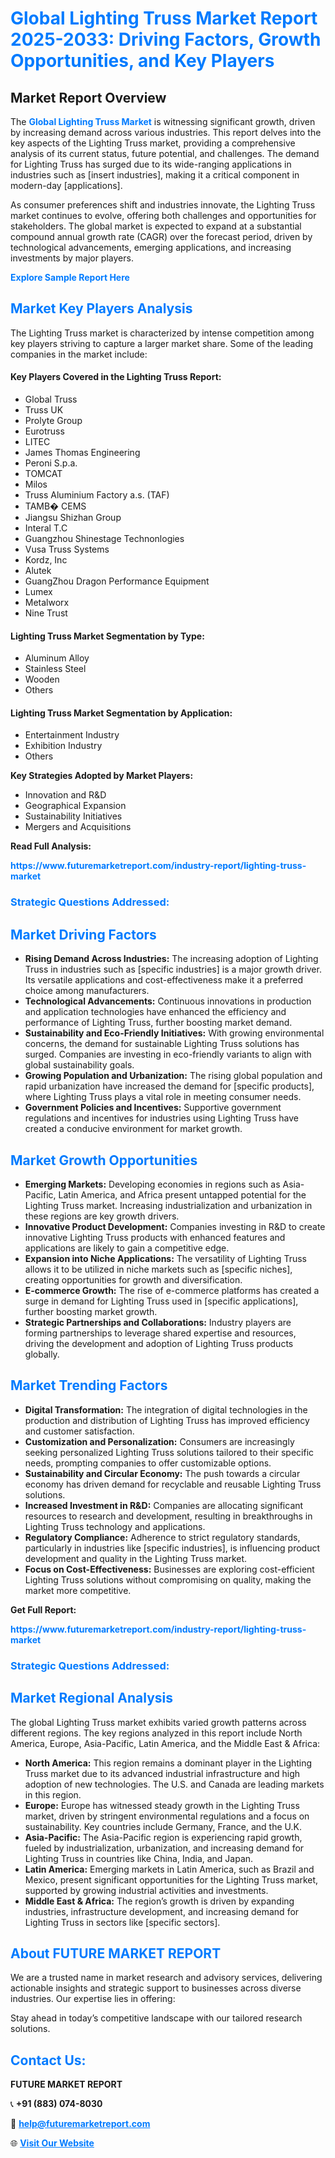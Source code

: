 <h1 style="color: #007BFF;">Global Lighting Truss Market Report 2025-2033: Driving Factors, Growth Opportunities, and Key Players</h1>

<section id="overview">
<h2>Market Report Overview</h2>
<p>The <a href="https://www.futuremarketreport.com/industry-report/lighting-truss-market" style="color: #007BFF; text-decoration: none;"><strong>Global Lighting Truss Market</strong></a> is witnessing significant growth, driven by increasing demand across various industries. This report delves into the key aspects of the Lighting Truss market, providing a comprehensive analysis of its current status, future potential, and challenges. The demand for Lighting Truss has surged due to its wide-ranging applications in industries such as [insert industries], making it a critical component in modern-day [applications].</p>
<p>As consumer preferences shift and industries innovate, the Lighting Truss market continues to evolve, offering both challenges and opportunities for stakeholders. The global market is expected to expand at a substantial compound annual growth rate (CAGR) over the forecast period, driven by technological advancements, emerging applications, and increasing investments by major players.</p>
</section>

<section id="overview">
<p><a href="https://www.futuremarketreport.com/request-sample/reportId=114221" style="color: #007BFF; text-decoration: none;"><strong>Explore Sample Report Here</strong></a></p>
</section>

<section id="key-players">
<h2 style="color: #007BFF;">Market Key Players Analysis</h2>
<p>The Lighting Truss market is characterized by intense competition among key players striving to capture a larger market share. Some of the leading companies in the market include:</p>
<h4>Key Players Covered in the Lighting Truss Report:</h4>
<ul><li>Global Truss</li><li>Truss UK</li><li>Prolyte Group</li><li>Eurotruss</li><li>LITEC</li><li>James Thomas Engineering</li><li>Peroni S.p.a.</li><li>TOMCAT</li><li>Milos</li><li>Truss Aluminium Factory a.s. (TAF)</li><li>TAMB� CEMS</li><li>Jiangsu Shizhan Group</li><li>Interal T.C</li><li>Guangzhou Shinestage Technonlogies</li><li>Vusa Truss Systems</li><li>Kordz, Inc</li><li>Alutek</li><li>GuangZhou Dragon Performance Equipment</li><li>Lumex</li><li>Metalworx</li><li>Nine Trust</li></ul>
<h4>Lighting Truss Market Segmentation by Type:</h4>
<ul><li>Aluminum Alloy</li><li>Stainless Steel</li><li>Wooden</li><li>Others</li></ul>

<h4>Lighting Truss Market Segmentation by Application:</h4>
<ul><li>Entertainment Industry</li><li>Exhibition Industry</li><li>Others</li></ul>
<p><strong>Key Strategies Adopted by Market Players:</strong></p>
<ul>
<li>Innovation and R&D</li>
<li>Geographical Expansion</li>
<li>Sustainability Initiatives</li>
<li>Mergers and Acquisitions</li>
</ul>
</section>

<section>
<p><strong>Read Full Analysis: </strong></p><a href="https://www.futuremarketreport.com/industry-report/lighting-truss-market" style="color: #007BFF; text-decoration: none;"><strong>https://www.futuremarketreport.com/industry-report/lighting-truss-market</strong></a>
<h3 style="color: #007BFF;">Strategic Questions Addressed:</h3>
</section>

<section id="driving-factors">
<h2 style="color: #007BFF;">Market Driving Factors</h2>
<ul>
<li><strong>Rising Demand Across Industries:</strong> The increasing adoption of Lighting Truss in industries such as [specific industries] is a major growth driver. Its versatile applications and cost-effectiveness make it a preferred choice among manufacturers.</li>
<li><strong>Technological Advancements:</strong> Continuous innovations in production and application technologies have enhanced the efficiency and performance of Lighting Truss, further boosting market demand.</li>
<li><strong>Sustainability and Eco-Friendly Initiatives:</strong> With growing environmental concerns, the demand for sustainable Lighting Truss solutions has surged. Companies are investing in eco-friendly variants to align with global sustainability goals.</li>
<li><strong>Growing Population and Urbanization:</strong> The rising global population and rapid urbanization have increased the demand for [specific products], where Lighting Truss plays a vital role in meeting consumer needs.</li>
<li><strong>Government Policies and Incentives:</strong> Supportive government regulations and incentives for industries using Lighting Truss have created a conducive environment for market growth.</li>
</ul>
</section>

<section id="growth-opportunities">
<h2 style="color: #007BFF;">Market Growth Opportunities</h2>
<ul>
<li><strong>Emerging Markets:</strong> Developing economies in regions such as Asia-Pacific, Latin America, and Africa present untapped potential for the Lighting Truss market. Increasing industrialization and urbanization in these regions are key growth drivers.</li>
<li><strong>Innovative Product Development:</strong> Companies investing in R&D to create innovative Lighting Truss products with enhanced features and applications are likely to gain a competitive edge.</li>
<li><strong>Expansion into Niche Applications:</strong> The versatility of Lighting Truss allows it to be utilized in niche markets such as [specific niches], creating opportunities for growth and diversification.</li>
<li><strong>E-commerce Growth:</strong> The rise of e-commerce platforms has created a surge in demand for Lighting Truss used in [specific applications], further boosting market growth.</li>
<li><strong>Strategic Partnerships and Collaborations:</strong> Industry players are forming partnerships to leverage shared expertise and resources, driving the development and adoption of Lighting Truss products globally.</li>
</ul>
</section>

<section id="trending-factors">
<h2 style="color: #007BFF;">Market Trending Factors</h2>
<ul>
<li><strong>Digital Transformation:</strong> The integration of digital technologies in the production and distribution of Lighting Truss has improved efficiency and customer satisfaction.</li>
<li><strong>Customization and Personalization:</strong> Consumers are increasingly seeking personalized Lighting Truss solutions tailored to their specific needs, prompting companies to offer customizable options.</li>
<li><strong>Sustainability and Circular Economy:</strong> The push towards a circular economy has driven demand for recyclable and reusable Lighting Truss solutions.</li>
<li><strong>Increased Investment in R&D:</strong> Companies are allocating significant resources to research and development, resulting in breakthroughs in Lighting Truss technology and applications.</li>
<li><strong>Regulatory Compliance:</strong> Adherence to strict regulatory standards, particularly in industries like [specific industries], is influencing product development and quality in the Lighting Truss market.</li>
<li><strong>Focus on Cost-Effectiveness:</strong> Businesses are exploring cost-efficient Lighting Truss solutions without compromising on quality, making the market more competitive.</li>
</ul>
</section>

<section>
<p><strong>Get Full Report: </strong></p><a href="https://www.futuremarketreport.com/industry-report/lighting-truss-market" style="color: #007BFF; text-decoration: none;"><strong>https://www.futuremarketreport.com/industry-report/lighting-truss-market</strong></a>
<h3 style="color: #007BFF;">Strategic Questions Addressed:</h3>
</section>


<section id="regional-analysis">
<h2 style="color: #007BFF;">Market Regional Analysis</h2>
<p>The global Lighting Truss market exhibits varied growth patterns across different regions. The key regions analyzed in this report include North America, Europe, Asia-Pacific, Latin America, and the Middle East & Africa:</p>
<ul>
<li><strong>North America:</strong> This region remains a dominant player in the Lighting Truss market due to its advanced industrial infrastructure and high adoption of new technologies. The U.S. and Canada are leading markets in this region.</li>
<li><strong>Europe:</strong> Europe has witnessed steady growth in the Lighting Truss market, driven by stringent environmental regulations and a focus on sustainability. Key countries include Germany, France, and the U.K.</li>
<li><strong>Asia-Pacific:</strong> The Asia-Pacific region is experiencing rapid growth, fueled by industrialization, urbanization, and increasing demand for Lighting Truss in countries like China, India, and Japan.</li>
<li><strong>Latin America:</strong> Emerging markets in Latin America, such as Brazil and Mexico, present significant opportunities for the Lighting Truss market, supported by growing industrial activities and investments.</li>
<li><strong>Middle East & Africa:</strong> The region’s growth is driven by expanding industries, infrastructure development, and increasing demand for Lighting Truss in sectors like [specific sectors].</li>
</ul>
</section>

<footer>
<h2 style="color: #007BFF;">About FUTURE MARKET REPORT</h2>
<p>We are a trusted name in market research and advisory services, delivering actionable insights and strategic support to businesses across diverse industries. Our expertise lies in offering:</p>

<p>Stay ahead in today’s competitive landscape with our tailored research solutions.</p>

<h2 style="color: #007BFF;">Contact Us:</h2>
<p><strong>FUTURE MARKET REPORT</strong></p>
<p>📞 <strong>+91 (883) 074-8030</strong></p>
<p>📧 <strong><a href="mailto:help@futuremarketreport.com" style="color: #007BFF;">help@futuremarketreport.com</a></strong></p>
<p>🌐 <strong><a href="https://www.futuremarketreport.com/" style="color: #007BFF;">Visit Our Website</a></strong></p>
</footer>